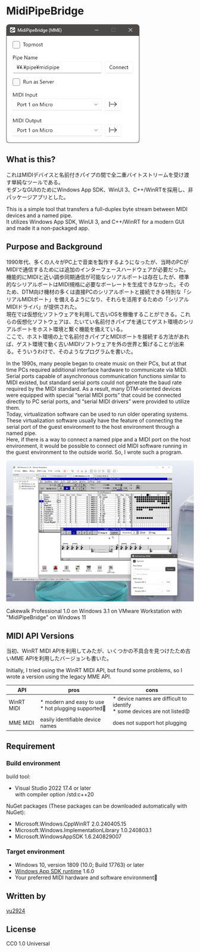 # MidiPipeBridge
 
<img src="media/screenshot.png">

## What is this?

これはMIDIデバイスと名前付きパイプの間で全二重バイトストリームを受け渡す単純なツールである。  
モダンなGUIのためにWindows App SDK、WinUI 3、C++/WinRTを採用し、非パッケージアプリとした。

This is a simple tool that transfers a full-duplex byte stream between MIDI devices and a named pipe.  
It utilizes Windows App SDK, WinUI 3, and C++/WinRT for a modern GUI and made it a non-packaged app.

## Purpose and Background

1990年代、多くの人々がPC上で音楽を製作するようになったが、当時のPCがMIDIで通信するためには追加のインターフェースハードウェアが必要だった。機能的にMIDIと近い調歩同期通信が可能なシリアルポートは存在したが、標準的なシリアルポートはMIDI規格に必要なボーレートを生成できなかった。そのため、DTM向け機材の多くは直接PCのシリアルポートと接続できる特別な「シリアルMIDIポート」を備えるようになり、それらを活用するための「シリアルMIDIドライバ」が提供された。  
現在では仮想化ソフトウェアを利用して古いOSを稼働することができる。これらの仮想化ソフトウェアは、たいてい名前付きパイプを通じてゲスト環境のシリアルポートをホスト環境と繋ぐ機能を備えている。  
ここで、ホスト環境の上で名前付きパイプとMIDIポートを接続する方法があれば、ゲスト環境で動く古いMIDIソフトウェアを外の世界と繋げることが出来る。そういうわけで、そのようなプログラムを書いた。

In the 1990s, many people began to create music on their PCs, but at that time PCs required additional interface hardware to communicate via MIDI. Serial ports capable of asynchronous communication functions similar to MIDI existed, but standard serial ports could not generate the baud rate required by the MIDI standard. As a result, many DTM-oriented devices were equipped with special “serial MIDI ports” that could be connected directly to PC serial ports, and “serial MIDI drivers” were provided to utilize them.  
Today, virtualization software can be used to run older operating systems. These virtualization software usually have the feature of connecting the serial port of the guest environment to the host environment through a named pipe.  
Here, if there is a way to connect a named pipe and a MIDI port on the host environment, it would be possible to connect old MIDI software running in the guest environment to the outside world. So, I wrote such a program.

<img src="media/working.png" width="720">

Cakewalk Professional 1.0 on Windows 3.1 on VMware Workstation with "MidiPipeBridge" on Windows 11

## MIDI API Versions

当初、WinRT MIDI APIを利用してみたが、いくつかの不具合を見つけたため古いMME APIを利用したバージョンも書いた。

Initially, I tried using the WinRT MIDI API, but found some problems, so I wrote a version using the legacy MME API.

| API | pros | cons |
|--|--|--|
| WinRT MIDI | * modern and easy to use<br>* hot plugging supported🙂 | * device names are difficult to identify<br>* some devices are not listed😡 |
| MME MIDI | easily identifiable device names | does not support hot plugging |

## Requirement

### Build environment

build tool:
- Visual Studio 2022 17.4 or later  
with compiler option /std:c++20

NuGet packages (These packages can be downloaded automatically with NuGet):
- Microsoft.Windows.CppWinRT 2.0.240405.15
- Microsoft.Windows.ImplementationLibrary 1.0.240803.1
- Microsoft.WindowsAppSDK 1.6.240829007

### Target environment

- Windows 10, version 1809 (10.0; Build 17763) or later
- [Windows App SDK runtime](https://learn.microsoft.com/en-us/windows/apps/windows-app-sdk/downloads) 1.6.0
- Your preferred MIDI hardware and software environment🙂

## Written by

[yu2924](https://twitter.com/yu2924)

## License

CC0 1.0 Universal
